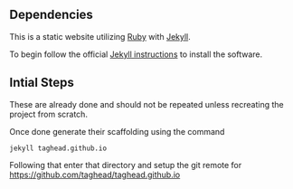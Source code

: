 ## Dependencies

This is a static website utilizing [Ruby](https://www.ruby-lang.org/en/) with [Jekyll](https://jekyllrb.com).

To begin follow the official [Jekyll instructions](https://jekyllrb.com/docs/installation/windows/) to install the software.

## Intial Steps


These are already done and should not be repeated unless recreating the project from scratch.

Once done generate their scaffolding using the command
```
jekyll taghead.github.io
```
Following that enter that directory and setup the git remote for https://github.com/taghead/taghead.github.io

